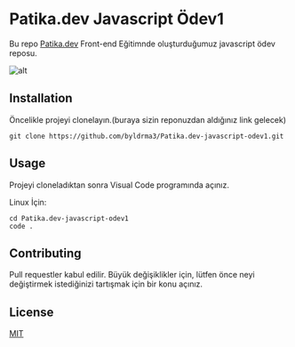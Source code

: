 # Patika.dev Javascript Ödev1

Bu repo [Patika.dev](https://www.patika.dev/) Front-end Eğitimnde oluşturduğumuz javascript ödev reposu.

![alt](http://g.recordit.co/t7chs7QHQy.gif)

## Installation

Öncelikle projeyi clonelayın.(buraya sizin reponuzdan aldığınız link gelecek)

```git
git clone https://github.com/byldrma3/Patika.dev-javascript-odev1.git
```

## Usage

Projeyi cloneladıktan sonra Visual Code programında açınız.

Linux İçin:
```git
cd Patika.dev-javascript-odev1
code .
```

## Contributing

Pull requestler kabul edilir. Büyük değişiklikler için, lütfen önce neyi değiştirmek istediğinizi tartışmak için bir konu açınız.

## License

[MIT](https://choosealicense.com/licenses/mit/)